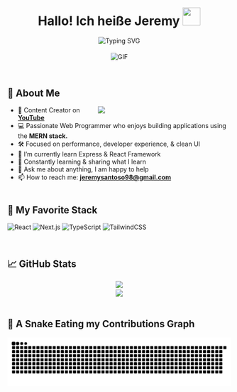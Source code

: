 <h1 align="center">Hallo! Ich heiße Jeremy <img src="https://raw.githubusercontent.com/nixin72/nixin72/master/wave.gif" width="40px" height="40px"></img></h1>
<p align="center">
<div align="center">
  <img src="https://readme-typing-svg.herokuapp.com?font=Fira+Code&weight=500&pause=1000&color=61DAFB&center=true&vCenter=true&width=435&lines=Fullstack+Dev+%7C+MERN+Stack+Enjoyer;YouTuber+@kursusTUTOR;" alt="Typing SVG" />
</div>
</p>

<p align="center">
<img align="middle" alt="GIF" src="https://user-images.githubusercontent.com/74038190/212748830-4c709398-a386-4761-84d7-9e10b98fbe6e.gif" />
</p>
</br>

<h2>🚀 About Me</h2>

<picture> <img align="right" src="https://user-images.githubusercontent.com/74038190/213911110-aedbef38-a29f-4b6b-a65c-11608b4f75a5.gif"
    width=300px></picture>

- 🎥 Content Creator on <b>[YouTube](https://youtube.com/@kursusTUTOR)</b>
- 💻 Passionate Web Programmer who enjoys building applications using the <b>MERN stack.</b>
- 🛠️ Focused on performance, developer experience, & clean UI
- 🌱 I’m currently learn Express & React Framework
- 🧠 Constantly learning & sharing what I learn
- 💬 Ask me about anything, I am happy to help
- 📫 How to reach me: <b>jeremysantoso98@gmail.com</b>
  <br><br>

<h2>🧠 My Favorite Stack</h2>

![React](https://img.shields.io/badge/-React-61DAFB?style=for-the-badge&logo=react&logoColor=black)
![Next.js](https://img.shields.io/badge/-Next.js-000000?style=for-the-badge&logo=nextdotjs)
![TypeScript](https://img.shields.io/badge/-TypeScript-3178C6?style=for-the-badge&logo=typescript)
![TailwindCSS](https://img.shields.io/badge/-Tailwind-06B6D4?style=for-the-badge&logo=tailwindcss)

</br>

<h2>📈 GitHub Stats</h2>

<div align="center">
  <img src="https://github-readme-stats.vercel.app/api?username=jeromedesantos12&show_icons=true&theme=react&hide=contribs&count_private=true" />
</div>

<div align="center">
  <img src="https://github-readme-streak-stats.herokuapp.com/?user=jeromedesantos12&theme=react" />
</div>

</br>

<h2>🐍 A Snake Eating my Contributions Graph </h2>

<p align="center">
  <img src="https://github.com/7oSkaaa/7oSkaaa/blob/output/github-contribution-grid-snake.svg?" alt="Snake Game" />
</p>
